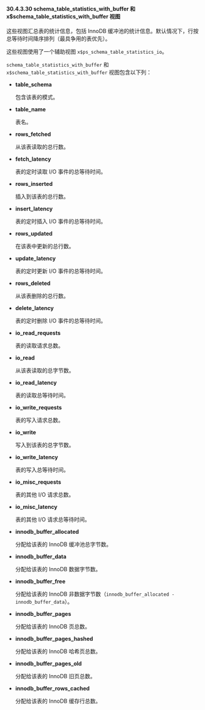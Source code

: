 #### 30.4.3.30 schema_table_statistics_with_buffer 和 x$schema_table_statistics_with_buffer 视图

这些视图汇总表的统计信息，包括 InnoDB 缓冲池的统计信息。默认情况下，行按总等待时间降序排列（最具争用的表优先）。

这些视图使用了一个辅助视图 `x$ps_schema_table_statistics_io`。

`schema_table_statistics_with_buffer` 和 `x$schema_table_statistics_with_buffer` 视图包含以下列：

- **table_schema**

  包含该表的模式。

- **table_name**

  表名。

- **rows_fetched**

  从该表读取的总行数。

- **fetch_latency**

  表的定时读取 I/O 事件的总等待时间。

- **rows_inserted**

  插入到该表的总行数。

- **insert_latency**

  表的定时插入 I/O 事件的总等待时间。

- **rows_updated**

  在该表中更新的总行数。

- **update_latency**

  表的定时更新 I/O 事件的总等待时间。

- **rows_deleted**

  从该表删除的总行数。

- **delete_latency**

  表的定时删除 I/O 事件的总等待时间。

- **io_read_requests**

  表的读取请求总数。

- **io_read**

  从该表读取的总字节数。

- **io_read_latency**

  表的读取总等待时间。

- **io_write_requests**

  表的写入请求总数。

- **io_write**

  写入到该表的总字节数。

- **io_write_latency**

  表的写入总等待时间。

- **io_misc_requests**

  表的其他 I/O 请求总数。

- **io_misc_latency**

  表的其他 I/O 请求总等待时间。

- **innodb_buffer_allocated**

  分配给该表的 InnoDB 缓冲池总字节数。

- **innodb_buffer_data**

  分配给该表的 InnoDB 数据字节数。

- **innodb_buffer_free**

  分配给该表的 InnoDB 非数据字节数（`innodb_buffer_allocated - innodb_buffer_data`）。

- **innodb_buffer_pages**

  分配给该表的 InnoDB 页总数。

- **innodb_buffer_pages_hashed**

  分配给该表的 InnoDB 哈希页总数。

- **innodb_buffer_pages_old**

  分配给该表的 InnoDB 旧页总数。

- **innodb_buffer_rows_cached**

  分配给该表的 InnoDB 缓存行总数。
